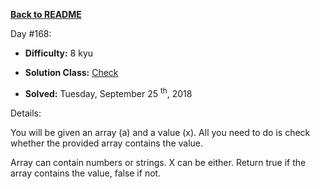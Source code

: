 <a href=https://github.com/hlais/Kata---a---Day><b>Back to README</b><a>

Day #168: 

* <b>Difficulty:</b> 8 kyu

* <b>Solution Class:</b> [Check](Check.cs)

* <b>Solved:</b> Tuesday, September 25 <sup>th</sup>, 2018

Details:

You will be given an array (a) and a value (x). All you need to do is check whether the provided array contains the value.

Array can contain numbers or strings. X can be either. Return true if the array contains the value, false if not.



